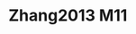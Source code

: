 # Zhang2013 M11
<a name="material" />
<script type="application/ld+json">

  {
    "@context": "https://schema.org/",
    "@type": "ChemicalSubstance",
    "http://purl.org/dc/terms/conformsTo":
      {
        "@type": "CreativeWork",
        "@id": "https://bioschemas.org/profiles/ChemicalSubstance/0.4-RELEASE/"
      },
    "@id": "https://egonw.github.io/nanowiki/nanowiki316.html#material",
    "name": "Zhang2013 M11",
    "sameAs: "http://127.0.0.1/mediawiki/index.php/Special:URIResolver/Zhang2013_M11"
  }
</script>


